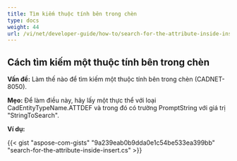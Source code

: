 ```yaml
---
title: Tìm kiếm thuộc tính bên trong chèn
type: docs
weight: 44
url: /vi/net/developer-guide/how-to/search-for-the-attribute-inside-insert/
---
```


## **Cách tìm kiếm một thuộc tính bên trong chèn**

**Vấn đề:** Làm thế nào để tìm kiếm một thuộc tính bên trong chèn (CADNET-8050).

**Mẹo:** Để làm điều này, hãy lấy một thực thể với loại CadEntityTypeName.ATTDEF và trong đó có trường PromptString với giá trị "StringToSearch".

**Ví dụ:**

{{< gist "aspose-com-gists" "9a239eab0b9dda0e1c54be533ea399bb" "search-for-the-attribute-inside-insert.cs" >}}

